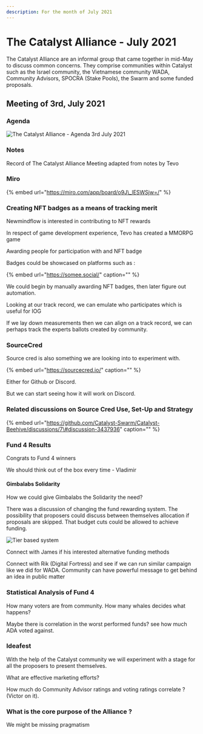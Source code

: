 ```yaml
---
description: For the month of July 2021
---
```


# The Catalyst Alliance - July 2021

The Catalyst Alliance are an informal group that came together in mid-May to discuss common concerns. They comprise communities within Catalyst such as the Israel community, the Vietnamese community WADA, Community Advisors, SPOCRA \(Stake Pools\), the Swarm and some funded proposals. 

## Meeting of 3rd, July 2021

### Agenda

![The Catalyst Alliance - Agenda 3rd July 2021](https://user-images.githubusercontent.com/25156451/124361335-8305de80-dc26-11eb-81ff-bbcd156476e2.png)

### Notes <a id="docs-internal-guid-544d05cd-7fff-e0e3-d8e0-6c3220d1ea64"></a>

Record of The Catalyst Alliance Meeting adapted from notes by Tevo

### Miro

{% embed url="https://miro.com/app/board/o9J\_lESWSjw=/" %}

### Creating NFT badges as a means of tracking merit

Newmindflow is interested in contributing to NFT rewards

In respect of game development experience, Tevo has created a MMORPG game

Awarding people for participation with and NFT badge

Badges could be showcased on platforms such as :

{% embed url="https://somee.social/" caption="" %}

We could begin by manually awarding NFT badges, then later figure out automation.

Looking at our track record, we can emulate who participates which is useful for IOG

If we lay down measurements then we can align on a track record, we can perhaps track the experts ballots created by community.

### SourceCred

Source cred is also something we are looking into to experiment with.

{% embed url="https://sourcecred.io/" caption="" %}

Either for Github or Discord.

But we can start seeing how it will work on Discord.

### Related discussions on Source Cred Use, Set-Up and Strategy

{% embed url="https://github.com/Catalyst-Swarm/Catalyst-Beehive/discussions/7\#discussion-3437936" caption="" %}

### Fund 4 Results

Congrats to Fund 4 winners

We should think out of the box every time - Vladimir

#### Gimbalabs Solidarity

How we could give Gimbalabs the Solidarity the need?

There was a discussion of changing the fund rewarding system. The possibility that proposers could discuss between themselves allocation if proposals are skipped. That budget cuts could be allowed to achieve funding.

![Tier based system](https://user-images.githubusercontent.com/25156451/124367726-caee2b00-dc51-11eb-9e9e-eb9191406411.png)

Connect with James if his interested alternative funding methods

Connect with Rik \(Digital Fortress\) and see if we can run similar campaign like we did for WADA. Community can have powerful message to get behind an idea in public matter

### Statistical Analysis of Fund 4 

How many voters are from community. How many whales decides what happens?

Maybe there is correlation in the worst performed funds? see how much ADA voted against.

### Ideafest

With the help of the Catalyst community we will experiment with a stage for all the proposers to present themselves.

What are effective marketing efforts?

How much do Community Advisor ratings and voting ratings correlate ? \(Victor on it\).

### What is the core purpose of the Alliance ?

We might be missing pragmatism






